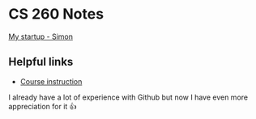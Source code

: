 # CS 260 Notes

[My startup - Simon](https://simon.cs260.click)

## Helpful links

- [Course instruction](https://github.com/webprogramming260)

I already have a lot of experience with Github but now I have even more appreciation for it 👍